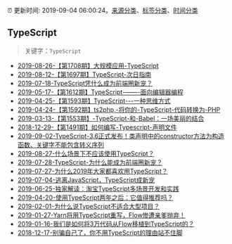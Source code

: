 :alarm_clock: 更新时间: 2019-09-04 06:00:24。[来源分类](../README.md)、[标签分类](../TAGS.md)、[时间分类](../TIMELINE.md)

## TypeScript


> 关键字：`TypeScript`



- [2019-08-26-【第1708期】大规模应用-TypeScript](http://mp.weixin.qq.com/s?__biz=MjM5MTA1MjAxMQ==&mid=2651233556&idx=1&sn=12367d9668a7b691d0ce12fba1852035&chksm=bd4944908a3ecd8644b95427919d6da5545c4be90f6e993cd657c174e17d8de680b41795ae51&scene=27#wechat_redirect) 
- [2019-08-12-【第1697期】TypeScript-次日指南](http://mp.weixin.qq.com/s?__biz=MjM5MTA1MjAxMQ==&mid=2651233303&idx=2&sn=c1faf9e0c636286d05c822c652eb3966&chksm=bd4945938a3ecc856ace3884a6b47708e33b55e4a2496637df35999ed9213e080d587bffbd8b#rd) 
- [2019-07-18-TypeScript凭什么成为前端圈新宠？](http://mp.weixin.qq.com/s?__biz=MjM5MTA1MjAxMQ==&mid=2651233080&idx=1&sn=96ca04c72ce2a4bba0224368584fe5d1&chksm=bd4942bc8a3ecbaae1160c3b080dbe670bb511d71e60c44d1860dcc60f714ebf7ee5335a362a&scene=27#wechat_redirect) 
- [2019-05-17-【第1612期】TypeScript-——-面向编辑器编程](https://mp.weixin.qq.com/s?__biz=MjM5MTA1MjAxMQ%3D%3D&mid=2651232278&idx=1&sn=15cddc2d46b67cb44d6c7144516d7d9d#rd) 
- [2019-04-25-【第1593期】TypeScript---一种思维方式](https://mp.weixin.qq.com/s?__biz=MjM5MTA1MjAxMQ%3D%3D&mid=2651232096&idx=1&sn=6e22f1a84d33f34eafd07ca6521d108b#rd) 
- [2019-04-24-【第1592期】ts2php,-将你的-TypeScript-代码转换为-PHP](https://mp.weixin.qq.com/s?__biz=MjM5MTA1MjAxMQ%3D%3D&mid=2651232088&idx=2&sn=f0f6788d02fd63126578e6595a10c303#rd) 
- [2019-03-13-【第1553期】-TypeScript-和-Babel：一场美丽的结合](https://mp.weixin.qq.com/s?__biz=MjM5MTA1MjAxMQ%3D%3D&mid=2651231686&idx=1&sn=1dc230bfdcfd859d3c63a0a0d61f24ed#rd) 
- [2018-12-29-【第1491期】如何编写-Typescript-声明文件](http://mp.weixin.qq.com/s?__biz=MjM5MTA1MjAxMQ%3D%3D&mid=2651230832&idx=1&sn=b90de09332306625f6527bd6e7c395d9#wechat_redirect) 
- [2019-09-02-TypeScript-3.6正式发布！类声明中的constructor方法为构造函数、关键字不能包含转义序列](http://mp.weixin.qq.com/s?__biz=MzUxMzcxMzE5Ng==&mid=2247492346&idx=2&sn=faf8eff4d5f41bab3640bc7270e3cbbf&chksm=f95257b9ce25deafa87fcee284fa71e8a96448b0bbf155c05d56f32649924a7e6cfce7abf78d#rd) 
- [2019-08-27-什么场景下不应该使用TypeScript？](http://mp.weixin.qq.com/s?__biz=MzUxMzcxMzE5Ng==&mid=2247492293&idx=2&sn=e8ffb773bf8e77fe3c506f0dea650253&chksm=f9525786ce25de9099a996dc0b2ee1abc97e7a3c287565456ab7faf30099561318ab3c520bfe&scene=27#wechat_redirect) 
- [2019-07-28-TypeScript-为什么能成为前端圈新宠？](http://mp.weixin.qq.com/s?__biz=MzUxMzcxMzE5Ng==&mid=2247491956&idx=1&sn=c6016a0c9b522428915f6cbd38690450&chksm=f9525437ce25dd21baec30b4e651b5e97fb116db2218045ae78990350dfce5ae62b64bd50cc5&scene=27#wechat_redirect) 
- [2019-07-27-为什么2019年大家都喜欢用TypeScript？](http://mp.weixin.qq.com/s?__biz=MzUxMzcxMzE5Ng==&mid=2247491950&idx=1&sn=bbcbc2888e8d88f1492702883cfbda8c&chksm=f952542dce25dd3b673bcb361afb35e72d18c1c8d27c3e936d2803e68e38adfd4d06785acb2f&scene=27#wechat_redirect) 
- [2019-07-04-逃离JavaScript，TypeScript成新宠](https://mp.weixin.qq.com/s?__biz=MzUxMzcxMzE5Ng%3D%3D&mid=2247491687&idx=1&sn=2d0c5286c006f6dbf7f1b60cfeb4a962#rd) 
- [2019-06-25-独家解读：淘宝TypeScript多场景开发和实践](https://mp.weixin.qq.com/s?__biz=MzUxMzcxMzE5Ng%3D%3D&mid=2247491580&idx=1&sn=bdc430ab303a12d3fe3eb01281445e93#rd) 
- [2019-04-20-使用TypeScript两年之后：它值得推荐吗？](https://mp.weixin.qq.com/s?__biz=MzUxMzcxMzE5Ng%3D%3D&mid=2247491022&idx=1&sn=0f080050f4bb7c3365d5cfbc1b70bea1#rd) 
- [2019-02-01-为什么说TypeScript不适合大型项目？](http://mp.weixin.qq.com/s?__biz=MzUxMzcxMzE5Ng%3D%3D&mid=2247490393&idx=1&sn=d435616425a9dc19baeca9224a71d933#wechat_redirect) 
- [2019-01-27-Yarn将用TypeScript重写，Flow惨遭亲爹抛弃！](http://mp.weixin.qq.com/s?__biz=MzUxMzcxMzE5Ng%3D%3D&mid=2247490340&idx=1&sn=dfb6ce4424aaa7ed038ff83bc9fc7ccf#wechat_redirect) 
- [2019-01-16-我们是如何将3万代码从Flow移植到TypeScript的？](http://mp.weixin.qq.com/s?__biz=MzUxMzcxMzE5Ng%3D%3D&mid=2247490289&idx=1&sn=e81587b59beb71d4e174de7aedeec8c2#wechat_redirect) 
- [2018-12-17-别骗自己了，你不用TypeScript的理由站不住脚](http://mp.weixin.qq.com/s?__biz=MzUxMzcxMzE5Ng%3D%3D&mid=2247490117&idx=1&sn=d38a3344e413e4391198b20127898da2#wechat_redirect) 